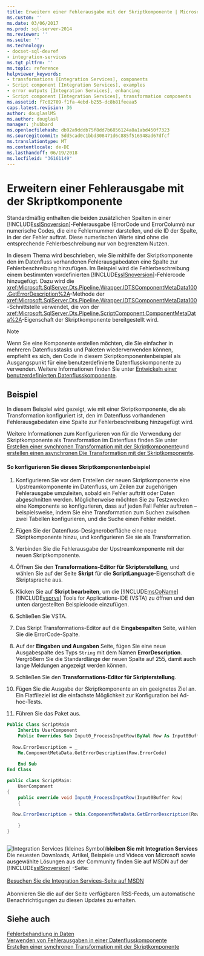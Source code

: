 ```yaml
---
title: Erweitern einer Fehlerausgabe mit der Skriptkomponente | Microsoft-Dokumentation
ms.custom: ''
ms.date: 03/06/2017
ms.prod: sql-server-2014
ms.reviewer: ''
ms.suite: ''
ms.technology:
- docset-sql-devref
- integration-services
ms.tgt_pltfrm: ''
ms.topic: reference
helpviewer_keywords:
- transformations [Integration Services], components
- Script component [Integration Services], examples
- error outputs [Integration Services], enhancing
- Script component [Integration Services], transformation components
ms.assetid: f7c02709-f1fa-4ebd-b255-dc8b81feeaa5
caps.latest.revision: 36
author: douglaslMS
ms.author: douglasl
manager: jhubbard
ms.openlocfilehash: db92a9dddb75f8dd7b6856124a8a1abd450f7323
ms.sourcegitcommit: 5dd5cad0c1bbd308471d6c885f516948ad67dfcf
ms.translationtype: MT
ms.contentlocale: de-DE
ms.lasthandoff: 06/19/2018
ms.locfileid: "36161149"
---
```

# <a name="enhancing-an-error-output-with-the-script-component"></a>Erweitern einer Fehlerausgabe mit der Skriptkomponente
  Standardmäßig enthalten die beiden zusätzlichen Spalten in einer [!INCLUDE[ssISnoversion](../../includes/ssisnoversion-md.md)]-Fehlerausgabe (ErrorCode und ErrorColumn) nur numerische Codes, die eine Fehlernummer darstellen, und die ID der Spalte, in der der Fehler auftrat. Diese numerischen Werte sind ohne die entsprechende Fehlerbeschreibung nur von begrenztem Nutzen.  
  
 In diesem Thema wird beschrieben, wie Sie mithilfe der Skriptkomponente den im Datenfluss vorhandenen Fehlerausgabedaten eine Spalte zur Fehlerbeschreibung hinzufügen. Im Beispiel wird die Fehlerbeschreibung einem bestimmten vordefinierten [!INCLUDE[ssISnoversion](../../includes/ssisnoversion-md.md)]-Fehlercode hinzugefügt. Dazu wird die <xref:Microsoft.SqlServer.Dts.Pipeline.Wrapper.IDTSComponentMetaData100.GetErrorDescription%2A>-Methode der <xref:Microsoft.SqlServer.Dts.Pipeline.Wrapper.IDTSComponentMetaData100>-Schnittstelle verwendet, die von der <xref:Microsoft.SqlServer.Dts.Pipeline.ScriptComponent.ComponentMetaData%2A>-Eigenschaft der Skriptkomponente bereitgestellt wird.  
  
> [!NOTE]  
>  Wenn Sie eine Komponente erstellen möchten, die Sie einfacher in mehreren Datenflusstasks und Paketen wiederverwenden können, empfiehlt es sich, den Code in diesem Skriptkomponentenbeispiel als Ausgangspunkt für eine benutzerdefinierte Datenflusskomponente zu verwenden. Weitere Informationen finden Sie unter [Entwickeln einer benutzerdefinierten Datenflusskomponente](../extending-packages-custom-objects/data-flow/developing-a-custom-data-flow-component.md).  
  
## <a name="example"></a>Beispiel  
 In diesem Beispiel wird gezeigt, wie mit einer Skriptkomponente, die als Transformation konfiguriert ist, den im Datenfluss vorhandenen Fehlerausgabedaten eine Spalte zur Fehlerbeschreibung hinzugefügt wird.  
  
 Weitere Informationen zum Konfigurieren von für die Verwendung der Skriptkomponente als Transformation im Datenfluss finden Sie unter [Erstellen einer synchronen Transformation mit der Skriptkomponente](../extending-packages-scripting-data-flow-script-component-types/creating-a-synchronous-transformation-with-the-script-component.md)und [erstellen einen asynchronen Die Transformation mit der Skriptkomponente](../extending-packages-scripting-data-flow-script-component-types/creating-an-asynchronous-transformation-with-the-script-component.md).  
  
#### <a name="to-configure-this-script-component-example"></a>So konfigurieren Sie dieses Skriptkomponentenbeispiel  
  
1.  Konfigurieren Sie vor dem Erstellen der neuen Skriptkomponente eine Upstreamkomponente im Datenfluss, um Zeilen zur zugehörigen Fehlerausgabe umzuleiten, sobald ein Fehler auftritt oder Daten abgeschnitten werden. Möglicherweise möchten Sie zu Testzwecken eine Komponente so konfigurieren, dass auf jeden Fall Fehler auftreten – beispielsweise, indem Sie eine Transformation zum Suchen zwischen zwei Tabellen konfigurieren, und die Suche einen Fehler meldet.  
  
2.  Fügen Sie der Datenfluss-Designeroberfläche eine neue Skriptkomponente hinzu, und konfigurieren Sie sie als Transformation.  
  
3.  Verbinden Sie die Fehlerausgabe der Upstreamkomponente mit der neuen Skriptkomponente.  
  
4.  Öffnen Sie den **Transformations-Editor für Skripterstellung**, und wählen Sie auf der Seite **Skript** für die **ScriptLanguage**-Eigenschaft die Skriptsprache aus.  
  
5.  Klicken Sie auf **Skript bearbeiten**, um die [!INCLUDE[msCoName](../../includes/msconame-md.md)] [!INCLUDE[vsprvs](../../includes/vsprvs-md.md)] Tools for Applications-IDE (VSTA) zu öffnen und den unten dargestellten Beispielcode einzufügen.  
  
6.  Schließen Sie VSTA.  
  
7.  Das Skript Transformations-Editor auf die **Eingabespalten** Seite, wählen Sie die ErrorCode-Spalte.  
  
8.  Auf der **Eingaben und Ausgaben** Seite, fügen Sie eine neue Ausgabespalte des Typs `String` mit dem Namen **ErrorDescription**. Vergrößern Sie die Standardlänge der neuen Spalte auf 255, damit auch lange Meldungen angezeigt werden können.  
  
9. Schließen Sie den **Transformations-Editor für Skripterstellung**.  
  
10. Fügen Sie die Ausgabe der Skriptkomponente an ein geeignetes Ziel an. Ein Flatfileziel ist die einfachste Möglichkeit zur Konfiguration bei Ad-hoc-Tests.  
  
11. Führen Sie das Paket aus.  
  
```vb  
Public Class ScriptMain  
    Inherits UserComponent  
    Public Overrides Sub Input0_ProcessInputRow(ByVal Row As Input0Buffer)  
  
  Row.ErrorDescription = _  
    Me.ComponentMetaData.GetErrorDescription(Row.ErrorCode)  
  
    End Sub  
End Class  
```  
  
```csharp  
public class ScriptMain:  
    UserComponent  
{  
    public override void Input0_ProcessInputRow(Input0Buffer Row)  
    {  
  
  Row.ErrorDescription = this.ComponentMetaData.GetErrorDescription(Row.ErrorCode);  
  
    }  
}  
  
```  
  
![Integration Services (kleines Symbol)](../media/dts-16.gif "Integration Services (kleines Symbol)")**bleiben Sie mit Integration Services** <br /> Die neuesten Downloads, Artikel, Beispiele und Videos von Microsoft sowie ausgewählte Lösungen aus der Community finden Sie auf MSDN auf der [!INCLUDE[ssISnoversion](../../includes/ssisnoversion-md.md)] -Seite:<br /><br /> [Besuchen Sie die Integration Services-Seite auf MSDN](http://go.microsoft.com/fwlink/?LinkId=136655)<br /><br /> Abonnieren Sie die auf der Seite verfügbaren RSS-Feeds, um automatische Benachrichtigungen zu diesen Updates zu erhalten.  
  
## <a name="see-also"></a>Siehe auch  
 [Fehlerbehandlung in Daten](../data-flow/error-handling-in-data.md)   
 [Verwenden von Fehlerausgaben in einer Datenflusskomponente](../extending-packages-custom-objects/data-flow/using-error-outputs-in-a-data-flow-component.md)   
 [Erstellen einer synchronen Transformation mit der Skriptkomponente](../extending-packages-scripting-data-flow-script-component-types/creating-a-synchronous-transformation-with-the-script-component.md) 
  
  